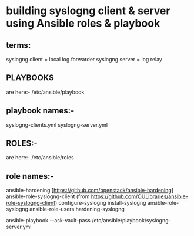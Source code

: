 # building syslogng client & server using Ansible roles & playbook #

## terms:
syslogng client = local log forwarder
syslogng server = log relay

## PLAYBOOKS 
are here:-
/etc/ansible/playbook

## playbook names:-
syslogng-clients.yml 
syslogng-server.yml

## ROLES:-
are here:-
/etc/ansible/roles

## role names:-
ansible-hardening  [https://github.com/openstack/ansible-hardening]
ansible-role-syslogng-client (from https://github.com/OULibraries/ansible-role-syslogng-client)
configure-syslogng
install-syslogng
ansible-role-syslogng
ansible-role-users 
hardening-syslogng



ansible-playbook --ask-vault-pass /etc/ansible/playbook/syslogng-server.yml

